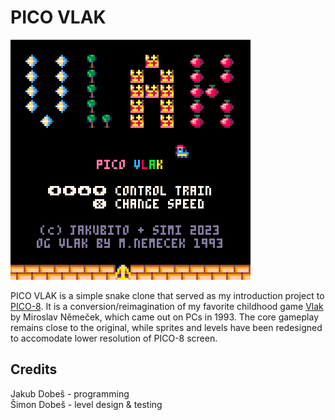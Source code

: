 # PICO VLAK

![Title screen](https://raw.githubusercontent.com/jakubito/pico-vlak/main/title.gif)

PICO VLAK is a simple snake clone that served as my introduction project to [PICO-8](https://www.lexaloffle.com/pico-8.php). It is a conversion/reimagination of my favorite childhood game [Vlak](https://simple.wikipedia.org/wiki/Vlak_(video_game)) by Miroslav Němeček, which came out on PCs in 1993. The core gameplay remains close to the original, while sprites and levels have been redesigned to accomodate lower resolution of PICO-8 screen.

## Credits

Jakub Dobeš - programming  
Šimon Dobeš - level design & testing
